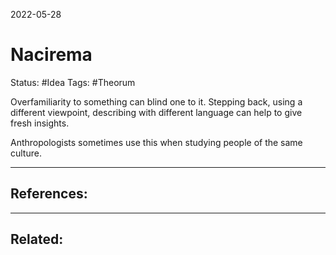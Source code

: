 2022-05-28
# Nacirema
Status: #Idea
Tags: #Theorum 

Overfamiliarity to something can blind one to it. Stepping back, using a different viewpoint, describing with different language can help to give fresh insights. 

Anthropologists sometimes use this when studying people of the same culture. 





---
## References:

---
## Related:
